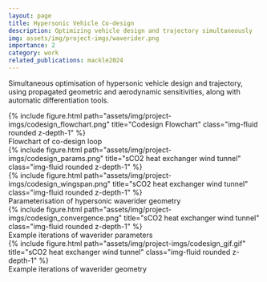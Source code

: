 ```yaml
---
layout: page
title: Hypersonic Vehicle Co-design
description: Optimizing vehicle design and trajectory simultaneously
img: assets/img/project-imgs/waverider.png
importance: 2
category: work
related_publications: mackle2024
---
```


Simultaneous optimisation of hypersonic vehicle design and trajectory, using
propagated geometric and aerodynamic sensitivities, along with automatic
differentiation tools.


<div class="row">
    <div class="col-sm mt-3 mt-md-0">
        {% include figure.html path="assets/img/project-imgs/codesign_flowchart.png" title="Codesign Flowchart" class="img-fluid rounded z-depth-1" %}
    </div>
</div>
<div class="caption">
Flowchart of co-design loop
</div>

<div class="row">
    <div class="col-sm mt-3 mt-md-0">
        {% include figure.html path="assets/img/project-imgs/codesign_params.png" title="sCO2 heat exchanger wind tunnel" class="img-fluid rounded z-depth-1" %}
    </div>
    <div class="col-sm mt-3 mt-md-0">
        {% include figure.html path="assets/img/project-imgs/codesign_wingspan.png" title="sCO2 heat exchanger wind tunnel" class="img-fluid rounded z-depth-1" %}
    </div>
</div>
<div class="caption">
    Parameterisation of hypersonic waverider geometry
</div>


<div class="row">
    <div class="col-sm mt-3 mt-md-0">
        {% include figure.html path="assets/img/project-imgs/codesign_convergence.png" title="sCO2 heat exchanger wind tunnel" class="img-fluid rounded z-depth-1" %}
    </div>
</div>
<div class="caption">
    Example iterations of waverider parameters
</div>

<div class="row">
    <div class="col-sm mt-3 mt-md-0">
        {% include figure.html path="assets/img/project-imgs/codesign_gif.gif" title="sCO2 heat exchanger wind tunnel" class="img-fluid rounded z-depth-1" %}
    </div>
</div>
<div class="caption">
    Example iterations of waverider geometry
</div>

